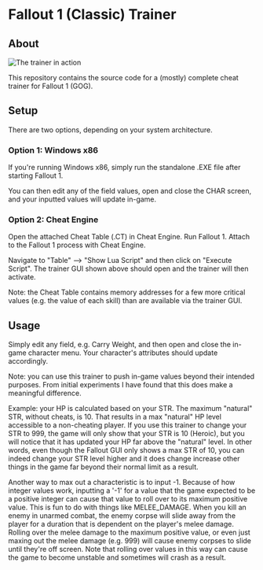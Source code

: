 # Fallout 1 (Classic) Trainer

## About

![The trainer in action](https://github.com/danjaaron/Fallout1-Trainer/blob/master/fallout1-trainer-whole.PNG)

This repository contains the source code for a (mostly) complete cheat trainer for Fallout 1 (GOG).

## Setup

There are two options, depending on your system architecture.

### Option 1: Windows x86

If you're running Windows x86, simply run the standalone .EXE file after starting Fallout 1.

You can then edit any of the field values, open and close the CHAR screen, and your inputted values will update in-game.

### Option 2: Cheat Engine

Open the attached Cheat Table (.CT) in Cheat Engine. Run Fallout 1. Attach to the Fallout 1 process with Cheat Engine. 

Navigate to "Table" --> "Show Lua Script" and then click on "Execute Script". The trainer GUI shown above should open and the trainer will then activate. 

Note: the Cheat Table contains memory addresses for a few more critical values (e.g. the value of each skill) than are available via the trainer GUI.

## Usage

Simply edit any field, e.g. Carry Weight, and then open and close the in-game character menu. Your character's attributes should update accordingly. 

Note: you can use this trainer to push in-game values beyond their intended purposes. From initial experiments I have found that this does make a meaningful difference.

Example: your HP is calculated based on your STR. The maximum "natural" STR, without cheats, is 10. That results in a max "natural" HP level accessible to a non-cheating player. If you use this trainer to change your STR to 999, the game will only show that your STR is 10 (Heroic), but you will notice that it has updated your HP far above the "natural" level. In other words, even though the Fallout GUI only shows a max STR of 10, you can indeed change your STR level higher and it does change increase other things in the game far beyond their normal limit as a result. 

Another way to max out a characteristic is to input -1. Because of how integer values work, inputting a '-1' for a value that the game expected to be a positive integer can cause that value to roll over to its maximum positive value. This is fun to do with things like MELEE_DAMAGE. When you kill an enemy in unarmed combat, the enemy corpse will slide away from the player for a duration that is dependent on the player's melee damage. Rolling over the melee damage to the maximum positive value, or even just maxing out the melee damage (e.g. 999) will cause enemy corpses to slide until they're off screen. Note that rolling over values in this way can cause the game to become unstable and sometimes will crash as a result. 

